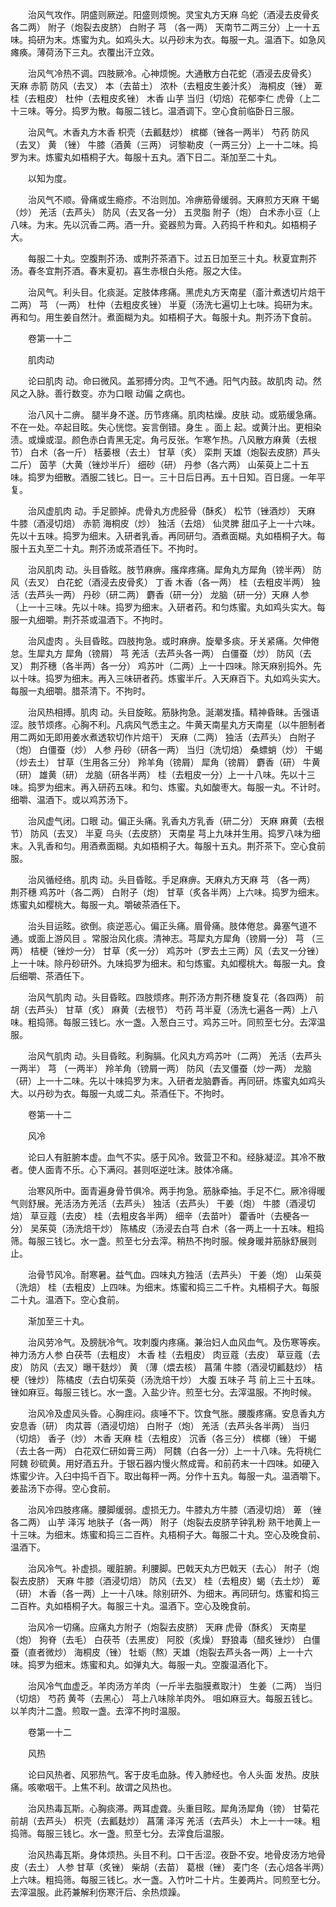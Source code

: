 <!-- { "loadSidebar": true } -->
　　治风气攻作。阴盛则厥逆。阳盛则烦惋。灵宝丸方天麻 乌蛇（酒浸去皮骨炙各二两） 附子（炮裂去皮脐） 白附子 芎 （各一两） 天南节二两三分）上一十五味。捣研为末。炼蜜为丸。如鸡头大。以丹砂末为衣。每服一丸。温酒下。如急风瘫痪。薄荷汤下三丸。衣覆出汗立效。

　　治风气冷热不调。四肢厥冷。心神烦惋。大通散方白花蛇（酒浸去皮骨炙） 天麻 赤箭 防风（去叉） 本（去苗土） 浓朴（去粗皮生姜汁炙） 海桐皮（锉） 萆 桂（去粗皮） 杜仲（去粗皮炙锉） 木香 山芋 当归（切焙）花郁李仁 虎骨（上二十三味。等分。捣罗为散。每服二钱匕。温酒调下。空心食前临卧日三服。

　　治风气。木香丸方木香 枳壳（去瓤麸炒） 槟榔（锉各一两半） 芍药 防风（去叉） 黄 （锉） 牛膝（酒黄（三两） 诃黎勒皮（一两三分）上一十二味。捣罗为末。炼蜜丸如梧桐子大。每服十五丸。酒下日二。渐加至二十丸。

　　以知为度。

　　治风气不顺。骨痛或生瘾疹。不治则加。冷痹筋骨缓弱。天麻煎方天麻 干蝎（炒） 羌活（去芦头） 防风（去叉各一分） 五灵脂 附子（炮） 白术赤小豆（上八味。为末。先以沉香二两。酒一升。瓷器煎为膏。入药捣千杵和丸。如梧桐子大。

　　每服二十丸。空腹荆芥汤、或荆芥茶酒下。过五日加至三十丸。秋夏宜荆芥汤。春冬宜荆芥酒。春末夏初。喜生赤根白头疮。服之大佳。

　　治风气。利头目。化痰涎。定肢体疼痛。黑虎丸方天南星（齑汁煮透切片焙干二两） 芎 （一两） 杜仲（去粗皮炙锉） 半夏（汤洗七遍切上七味。捣研为末。再和匀。用生姜自然汁。煮面糊为丸。如梧桐子大。每服十丸。荆芥汤下食前。

　　卷第一十二

　　肌肉动

　　论曰肌肉 动。命曰微风。盖邪搏分肉。卫气不通。阳气内鼓。故肌肉 动。然风之入脉。善行数变。亦为口眼 动偏 之病也。

　　治八风十二痹。 腿半身不遂。历节疼痛。肌肉枯燥。皮肤 动。或筋缓急痛。不在一处。卒起目眩。失心恍惚。妄言倒错。身生 。面上 起。或黄汁出。更相染渍。或燥或湿。颜色赤白青黑无定。角弓反张。乍寒乍热。八风散方麻黄（去根节） 白术（各一斤） 栝蒌根（去土） 甘草（炙） 栾荆 天雄（炮裂去皮脐）芦头二斤） 茵芋（大黄（锉炒半斤） 细砂（研） 丹参（各六两） 山茱萸上二十五味。捣罗为细散。酒服二钱匕。日一。三十日后日再。五十日知。百日瘥。一年平复。

　　治风虚肌肉 动。手足颤掉。虎骨丸方虎胫骨（酥炙） 松节（锉酒炒） 天麻 牛膝（酒浸切焙） 赤箭 海桐皮（炒） 独活（去焙） 仙灵脾 甜瓜子上一十六味。先以十五味。捣罗为细末。入研者乳香。再同研匀。酒煮面糊。丸如梧桐子大。每服十五丸至二十丸。荆芥汤或茶酒任下。不拘时。

　　治风肌肉 动。头目昏眩。肢节麻痹。瘙痒疼痛。犀角丸方犀角（镑半两） 防风（去叉） 白花蛇（酒浸去皮骨炙） 丁香 木香（各一两） 桂（去粗皮半两） 独活（去芦头一两） 丹砂（研二两） 麝香（研一分） 龙脑（研一分）天麻 人参（上一十三味。先以十味。捣罗为细末。入研者药。和匀炼蜜。丸如鸡头实大。每服一丸细嚼。荆芥茶或温酒下。不拘时。

　　治风虚肉 。头目昏眩。四肢拘急。或时麻痹。旋晕多痰。牙关紧痛。欠伸倦怠。生犀丸方 犀角（镑屑） 芎 羌活（去芦头各一两） 白僵蚕（炒） 防风（去叉） 荆芥穗（各半两）各一分） 鸡苏叶（二两）上一十四味。除天麻别捣外。先以十味。捣罗为细末。再入三味研者药。炼蜜半斤。入天麻百下。丸如鸡头实大。每服一丸细嚼。腊茶清下。不拘时。

　　治风热相搏。肌肉 动。头目旋眩。筋脉拘急。涎潮发搐。精神昏昧。舌强语涩。肢节烦疼。心胸不利。凡病风气悉主之。牛黄天南星丸方天南星（以牛胆制者用二两如无即用姜水煮透软切作片焙干） 天麻（二两） 独活（去芦头） 白附子（炮） 白僵蚕（炒） 人参 丹砂（研各一两） 当归（洗切焙） 桑螵蛸（炒） 干蝎（炒去土） 甘草（生用各三分） 羚羊角（镑屑） 犀角（镑屑） 麝香（研） 牛黄（研） 雄黄（研） 龙脑（研各半两） 桂（去粗皮一分）上一十八味。先以十三味。捣罗为细末。再入研药五味。和匀、炼蜜。丸如酸枣大。每服一丸。不计时。细嚼、温酒下。或以鸡苏汤下。

　　治风虚气闭。口眼 动。偏正头痛。乳香丸方乳香（研二分） 天麻 麻黄（去根节） 防风（去叉） 半夏 乌头（去皮脐） 天南星 芎上九味并生用。捣罗八味为细末。入乳香和匀。用酒煮面糊。丸如梧桐子大。每服十五丸。荆芥茶下。空心食前服。

　　治风循经络。肌肉 动。头目昏眩。手足麻痹。天麻丸方天麻 芎 （各一两） 荆芥穗 鸡苏叶（各二两） 白附子（炮） 甘草（炙各半两）上六味。捣罗为细末。炼蜜丸如樱桃大。每服一丸。嚼破茶酒任下。

　　治头目运眩。欲倒。痰逆恶心。偏正头痛。眉骨痛。肢体倦怠。鼻塞气道不通。或面上游风目 。常服治风化痰。清神志。芎犀丸方犀角（镑屑一分） 芎 （三两） 桔梗（锉炒一分） 甘草（炙一分） 鸡苏叶（罗去土三两）风（去叉一分锉）上一十味。除丹砂研外。九味捣罗为细末。和匀炼蜜。丸如樱桃大。每服一丸。食后细嚼、茶酒任下。

　　治风气肌肉 动。头目昏眩。四肢烦疼。荆芥汤方荆芥穗 旋复花（各四两） 前胡（去芦头） 甘草（炙） 麻黄（去根节） 芍药 芎半夏（汤洗七遍各一两）上八味。粗捣筛。每服三钱匕。水一盏。入葱白三寸。鸡苏三叶。同煎至七分。去滓温服。

　　治风气肌肉 动。头目昏眩。利胸膈。化风丸方鸡苏叶（二两） 羌活（去芦头一两半） 芎 （一两半） 羚羊角（镑屑一两） 防风（去叉僵蚕（炒一两） 龙脑（研）上一十二味。先以十味捣罗为末。入研者龙脑麝香。再同研。炼蜜丸如鸡头大。以丹砂为衣。每服一丸或二丸。茶酒任下。不拘时。

　　卷第一十二

　　风冷

　　论曰人有脏腑本虚。血气不实。感于风冷。致营卫不和。经脉凝涩。其冷不散者。使人面青不乐。心下满闷。甚则呕逆吐沫。肢体冷痛。

　　治寒风所中。面青遍身骨节俱冷。两手拘急。筋脉牵抽。手足不仁。厥冷得暖气则舒展。羌活汤方羌活（去芦头） 独活（去芦头） 干姜（炮） 牛膝（酒浸切焙） 草豆蔻（去皮） 桂（去粗皮各半两） 细辛（去苗叶） 藿香叶（去梗各一分） 吴茱萸（汤洗焙干炒） 陈橘皮（汤浸去白芎 白术（各一两上一十五味。粗捣筛。每服三钱匕。水一盏。煎至七分去滓。稍热不拘时服。候身暖并筋脉舒展则止。

　　治骨节风冷。耐寒暑。益气血。四味丸方独活（去芦头） 干姜（炮） 山茱萸（洗焙） 桂（去粗皮）上四味。为细末。炼蜜和捣三二千杵。丸梧桐子大。每服二十丸。温酒下。空心食前。

　　渐加至三十丸。

　　治风劳冷气。及膀胱冷气。攻刺腹内疼痛。兼治妇人血风血气。及伤寒等疾。神力汤方人参 白茯苓（去粗皮） 木香 桂（去粗皮） 肉豆蔻（去皮） 草豆蔻（去皮） 防风（去叉）曝干麸炒） 黄 （薄（煨去核） 菖蒲 牛膝（酒浸切瓤麸炒） 桔梗（锉炒） 陈橘皮（去白切茱萸（汤洗焙干炒） 大腹 五味子 芎 前上三十五味。锉如麻豆。每服三钱匕。水一盏。入盐少许。煎至七分。去滓温服。不拘时候。

　　治风冷及虚风头昏。心胸疰闷。痰唾不下。饮食气胀。腰腹疼痛。安息香丸方安息香（研） 肉苁蓉（酒浸切焙） 白附子（炮） 羌活（去芦头各半两） 当归（切焙） 香子（炒） 木香 天麻 桂（去粗皮） 沉香（各三分） 槟榔（锉） 干蝎（去土各一两） 白花双仁研如膏三两） 阿魏（白各一分）上一十八味。先将桃仁阿魏 砂硫黄。用好酒五升。于银石器内慢火熬成膏。和前药末一十四味。如硬入炼蜜少许。入臼中捣千百下。取出每秤一两。分作十五丸。每服一丸。温酒嚼下。姜盐汤下亦得。空心食前。

　　治风冷四肢疼痛。腰脚缓弱。虚损无力。牛膝丸方牛膝（酒浸切焙） 萆 （锉各二两） 山芋 泽泻 地肤子（各一两） 附子（炮裂去皮脐芋钟乳粉 熟干地黄上一十三味。为细末。炼蜜和捣三二百杵。丸梧桐子大。每服二十丸。空心及晚食前、温酒下。

　　治风冷气。补虚损。暖脏腑。利腰脚。巴戟天丸方巴戟天（去心） 附子（炮裂去皮脐） 天麻 牛膝（酒浸切焙） 防风（去叉） 桂（去粗皮）蝎（去土炒） 萆（研） 木香（各一两）上一十八味。除别研外、为细末。再同研匀。炼蜜和捣三二百杵。丸如梧桐子大。每服三十丸。温酒下。空心及晚食前。

　　治风冷一切痛。应痛丸方附子（炮裂去皮脐） 天麻 虎骨（酥炙） 天南星（炮） 狗脊（去毛） 白茯苓（去黑皮） 阿胶（炙燥） 野狼毒（醋炙锉炒） 白僵蚕（直者微炒） 海桐皮（锉） 牡蛎（熬）天雄（炮裂去芦头各一两）上一十六味。捣罗为细末。炼蜜和丸。如弹丸大。每服一丸。空腹温酒化下。

　　治风冷气血虚乏。羊肉汤方羊肉（一斤半去脂膜煮取汁） 生姜（二两） 当归（切焙） 芍药 黄芩（去黑心） 芎上八味除羊肉外。 咀如麻豆大。每服五钱匕。以羊肉汁二盏。煎取一盏。去滓不拘时温服。

　　卷第一十二

　　风热

　　论曰风热者、风邪热气。客于皮毛血脉。传入肺经也。令人头面 发热。皮肤痛。咳嗽咽干。上焦不利。故谓之风热也。

　　治风热毒瓦斯。心胸痰滞。两耳虚聋。头重目眩。犀角汤犀角（镑） 甘菊花 前胡（去芦头） 枳壳（去瓤麸炒） 菖蒲 泽泻 羌活（去芦头） 木上一十一味。粗捣筛。每服三钱匕。水一盏。煎至七分。去滓食后温服。

　　治风热毒瓦斯。身体烦热。头目不利。口干舌涩。夜卧不安。地骨皮汤方地骨皮（去土） 人参 甘草（炙锉） 柴胡（去苗） 葛根（锉） 麦门冬（去心焙各半两）上六味。粗捣筛。每服三钱匕。水一盏。入竹叶二十片。生姜两片。同煎至七分。去滓温服。此药兼解利伤寒汗后、余热烦躁。

